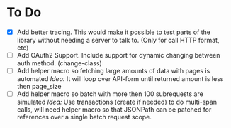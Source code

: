 To Do
=====

- [x] Add better tracing.
This would make it possible to test parts of the library without needing a server to talk to. (Only for call HTTP format, etc)
- [ ] Add OAuth2 Support.
Include support for dynamic changing between auth method. (change-class)
- [ ] Add helper macro so fetching large amounts of data with pages is automated
*Idea:* It will loop over API-form until returned amount is less then page_size
- [ ] Add helper macro so batch with more then 100 subrequests are simulated
*Idea:* Use transactions (create if needed) to do multi-span calls, will need helper macro so that JSONPath can be patched for references over a single batch request scope.
